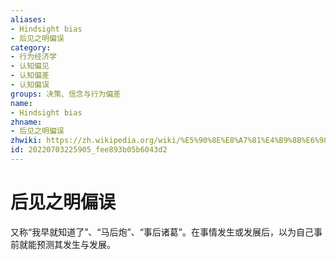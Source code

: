 ```yaml
---
aliases:
- Hindsight bias
- 后见之明偏误
category:
- 行为经济学
- 认知偏见
- 认知偏差
- 认知偏误
groups: 决策、信念与行为偏差
name:
- Hindsight bias
zhname:
- 后见之明偏误
zhwiki: https://zh.wikipedia.org/wiki/%E5%90%8E%E8%A7%81%E4%B9%8B%E6%98%8E%E5%81%8F%E8%AF%AF
id: 20220703225905_fee893b05b6043d2
---
```


# 后见之明偏误

又称“我早就知道了”、“马后炮”、“事后诸葛”。在事情发生或发展后，以为自己事前就能预测其发生与发展。
